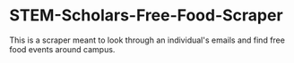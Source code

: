 # STEM-Scholars-Free-Food-Scraper
This is a scraper meant to look through an individual's emails and find free food events around campus. 
